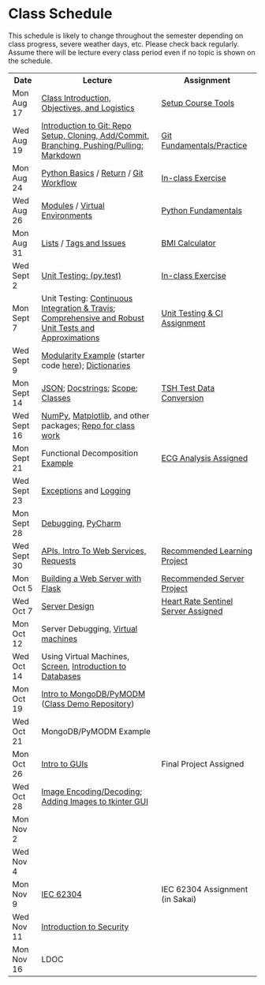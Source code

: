 # Class Schedule

This schedule is likely to change throughout the semester depending on class
progress, severe weather days, etc.  Please check back regularly.  Assume there 
will be lecture every class period even if no topic is shown on the schedule.

<table>

<tr>
<th>Date</th>
<th>Lecture</th>
<th>Assignment</th>
</tr>

<tr>
<td>Mon Aug 17</td>
    <td><a href="Lectures/Intro_Lecture.md">Class Introduction, Objectives, and Logistics</a></td>
    <td><a href="Assignments/01_tool_setup_git_intro.md">Setup Course Tools</a></td>
</tr>

<tr>
<td>Wed Aug 19</td>
    <td><a href="Lectures/intro_to_git.md">Introduction to Git:  Repo Setup, 
    Cloning, Add/Commit, Branching, Pushing/Pulling</a>;     
    <a href="Resources/markdown.md">Markdown</a></td>
  
   <td><a href="Assignments/02_git_fundamentals_practice.md">Git Fundamentals/Practice</a></td>
</tr>

<tr>
<td>Mon Aug 24</td>
    <td><a href="Lectures/python_basics.md">Python Basics</a> /
    <a href="Lectures/return_keyword.md">Return</a> /
    <a href="Lectures/git_workflow.md">Git Workflow</a>
    </td>
    <td><a href="Lectures/git_workflow.md#LDL-Branch">In-class Exercise</a></td>
</tr>

<tr>
<td>Wed Aug 26</td>
    <td><a href="Lectures/modules.md">Modules</a> /
    <a href="Lectures/virtual_environments.md">Virtual Environments</a> 
    </td>
    <td><a href="Assignments/PythonFundamentalAssignment.md">Python Fundamentals</a></td>
</tr>

<tr>
<td>Mon Aug 31</td> 
    <td> 
    <a href="Lectures/lists.md">Lists</a> / 
    <a href="Lectures/git_workflow_more.md">Tags and Issues</a> 
    </td>
    <td><a href="Assignments/BMICalculatorAssignment.md">BMI Calculator</a></td>
</tr>

<tr>
<td>Wed Sept 2</td>
    <td>
    <a href="Lectures/unit_testing.md">Unit Testing: (py.test)</a> 
    </td>
    <td><a href = "Lectures/unit_testing.md#exercise">In-class Exercise</a></td>
</tr>

<tr>
<td>Mon Sept 7</td>
    <td>Unit Testing: <a href="Lectures/continuous_integration_travis.md">Continuous 
    Integration & Travis</a>;
    <a href="Lectures/robust_testing.md">Comprehensive and Robust Unit Tests and Approximations</a></td>
    <td><a href="Assignments/UnitTestingCIAssignment.md">Unit Testing & CI Assignment</a></td>
</tr>

<tr>
<td>Wed Sept 9</td>
    <td>
      <a href="Lectures/modularity_example.md">Modularity Example</a> (starter code <a href="https://github.com/dward2/modularity_example">here</a>);
      <a href="Lectures/dictionaries.md">Dictionaries</a>
    </td>
    <td></td>
</tr>

<tr>
<td>Mon Sept 14</td>
    <td>
    <a href="Lectures/json.md">JSON</a>;
    <a href="Lectures/docstrings.md">Docstrings</a>;
    <a href="Lectures/variable_scope.md">Scope</a>;
    <a href="Lectures/classes.md">Classes</a>
    </td>
    <td><a href="Assignments/TSHTestDataConversion">TSH Test Data Conversion</a></td>
</tr>

<tr>
<td>Wed Sept 16</td>
    <td>
        <a href="Lectures/numpy.md">NumPy</a>, 
        <a href="Lectures/matplotlib.md">Matplotlib</a>, and other packages;
        <a href="https://github.com/dward2/numpy_matplotlib_class">
        Repo for class work</a>
    </td>
    <td>
    </td>
</tr>

<tr>
<td>Mon Sept 21</td>
    <td>Functional Decomposition <a href="Lectures/functional_decomposition_example.md">Example</a></td>
    <td><a href="Assignments/ECG_Analysis">ECG Analysis Assigned</a></td>
</tr>

<tr>
<td>Wed Sept 23</td>
    <td><a href="Lectures/exceptions_active_lecture.md">Exceptions</a> and 
    <a href="Lectures/logging.md">Logging</a></td>
    <td></td>
</tr>

<tr>
<td>Mon Sept 28</td>
    <td><a href="Lectures/debugging.md">Debugging</a>, 
    <a href="Resources/PyCharm">PyCharm</a>
    </td>
    <td></td>
</tr>

<tr>
<td>Wed Sept 30</td>
    <td> 
    <!---<a href="Lectures/sphinx.md">Sphinx</a>--->
    <a href="Lectures/apis_webservices_requests.md">
    APIs, Intro To Web Services, Requests</a>  
    </td>
    <td><a href="Lectures/name_server_project.md">Recommended Learning Project</a></td>
</tr>

<tr>
<td>Mon Oct 5</td>
    <td>
    <a href="Lectures/flask_server_setup.md">
           Building a Web Server with Flask</a>
    </td>
    <td><a href="Lectures/time_server_project.md">Recommended Server Project
    </a></td>
</tr>


<tr>
<td>Wed Oct 7</td>
    <td><a href="Lectures/server_code_design.md">Server Design</a>   
    <td><a href="Assignments/heart_rate_sentinel_server_assignment.md">Heart Rate Sentinel Server Assigned</a></td>
    </tr>

<tr>
<td>Mon Oct 12</td>
    <td>Server Debugging, 
    <a href="Resources/virtual_machines.md">Virtual machines</a>
    </td>
    <td></td>
</tr>

<tr>
<td>Wed Oct 14</td>
    <td>Using Virtual Machines,
    <a href="Resources/WebServices/screen.md">Screen</a>,
    <a href="Lectures/databases.md">Introduction to Databases</a></td>
    <td></td>
</tr>

<tr>
<td>Mon Oct 19</td>
    <td>
      <a href="Lectures/databases.md#mongodb">Intro to MongoDB/PyMODM</a>      
      (<a href="https://github.com/dward2/mongo_db_jupyter_example">Class Demo  
        Repository</a>)
    </td>
    <td></td> 
</tr>

<tr>
<td>Wed Oct 21</td>
    <td>MongoDB/PyMODM Example</td>
    <td><!---<a href="Lectures/database_class_work.md">In-Class Project</a>--->
    </td>
</tr>

<tr>
<td>Mon Oct 26</td>
    <td><a href="Lectures/intro_to_gui.md">Intro to GUIs</a>
    </td>
    <td>
    <!---<a href="Assignments/final_image_processor.md">--->Final Project Assigned</a>
    </td>
</tr>

<tr>
  <td>Wed Oct 28</td>
  <td>
  <a href="Lectures/image_encoding_decoding.md">Image Encoding/Decoding</a>;
    <a href="Resources/tkinter_images.md">Adding Images to tkinter GUI</a>
  </td>
    <td>

</tr>

<tr>
    <td>Mon Nov 2</td>
    <td></td>
    <td></td>
</tr>

<tr>
    <td>Wed Nov 4</td>
    <td></td>
    <td></td>
</tr>

<tr>
    <td>Mon Nov 9</td>
    <td><a href="https://en.wikipedia.org/wiki/IEC_62304">IEC 62304</a></td>
    <td>IEC 62304 Assignment (in Sakai)</td>
</tr>

<tr>
    <td>Wed Nov 11</td>
    <td><a href="Lectures/intro_to_security.md">Introduction to Security</a></td>
    <td></td>
</tr>

<tr>
    <td>Mon Nov 16</td>
    <td>LDOC</td>
    <td></td>
</tr>




<!--<a href="Lectures/testing_fixtures_and_other_testing.md">Unit Testing:  Testing Fixtures</a>-->
  

</table>
